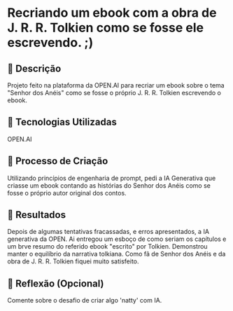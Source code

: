 # Recriando um ebook com a obra de J. R. R. Tolkien como se fosse ele escrevendo. ;)

## 📒 Descrição
Projeto feito na plataforma da OPEN.AI para recriar um ebook sobre o tema "Senhor dos Anéis" como se fosse o próprio J. R. R. Tolkien escrevendo o ebook.

## 🤖 Tecnologias Utilizadas
OPEN.AI

## 🧐 Processo de Criação
Utilizando princípios de engenharia de prompt, pedi a IA Generativa que criasse um ebook contando as histórias do Senhor dos Anéis como se fosse o próprio autor original dos contos.

## 🚀 Resultados
Depois de algumas tentativas fracassadas, e erros apresentados, a IA generativa da OPEN. Ai entregou um esboço de como seriam os capítulos e um brve resumo do referido ebook "escrito" por Tolkien. Demonstrou manter o equilíbrio da narrativa tolkiana. Como fã de Senhor dos Anéis e da obra de J. R. R. Tolkien fiquei muito satisfeito.

## 💭 Reflexão (Opcional)
Comente sobre o desafio de criar algo 'natty' com IA.
